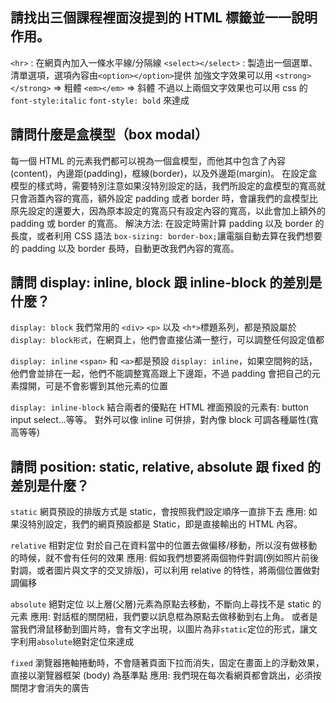## 請找出三個課程裡面沒提到的 HTML 標籤並一一說明作用。

`<hr>` : 在網頁內加入一條水平線/分隔線
`<select></select>` : 製造出一個選單、清單選項，選項內容由`<option></option>`提供
加強文字效果可以用
`<strong></strong>` => 粗體
`<em></em>` => 斜體
不過以上兩個文字效果也可以用 css 的 `font-style:italic` `font-style: bold` 來達成

## 請問什麼是盒模型（box modal）

每一個 HTML 的元素我們都可以視為一個盒模型，而他其中包含了內容(content)，內邊距(padding)，框線(border)，以及外邊距(margin)。
在設定盒模型的樣式時，需要特別注意如果沒特別設定的話，我們所設定的盒模型的寬高就只會涵蓋內容的寬高，額外設定 padding 或者 border 時，會讓我們的盒模型比原先設定的還要大，因為原本設定的寬高只有設定內容的寬高，以此會加上額外的 padding 或 border 的寬高。
解決方法: 在設定時需計算 padding 以及 border 的長度，或者利用 CSS 語法 `box-sizing: border-box;`讓電腦自動去算在我們想要的 padding 以及 border 長時，自動更改我們內容的寬高。

## 請問 display: inline, block 跟 inline-block 的差別是什麼？

`display: block`
我們常用的 `<div>` `<p>` 以及 `<h*>`標題系列，都是預設屬於 `display: block形式`，在網頁上，他們會直接佔滿一整行，可以調整任何設定值都

`display: inline`
`<span>` 和 `<a>`都是預設 `display: inline`，如果空間夠的話，他們會並排在一起，他們不能調整寬高跟上下邊距，不過 padding 會把自己的元素撐開，可是不會影響到其他元素的位置

`display: inline-block`
結合兩者的優點在 HTML 裡面預設的元素有: button input select…等等。 對外可以像 inline 可併排，對內像 block 可調各種屬性(寬高等等)

## 請問 position: static, relative, absolute 跟 fixed 的差別是什麼？

`static`
網頁預設的排版方式是 static，會按照我們設定順序一直排下去
應用: 如果沒特別設定，我們的網頁預設都是 Static，即是直接輸出的 HTML 內容。

`relative` 相對定位
對於自己在資料當中的位置去做偏移/移動，所以沒有做移動的時候，就不會有任何的效果
應用: 假如我們想要將兩個物件對調(例如照片前後對調，或者圖片與文字的交叉排版)，可以利用 relative 的特性，將兩個位置做對調偏移

`absolute` 絕對定位
以上層(父層)元素為原點去移動，不斷向上尋找不是 static 的元素
應用: 對話框的關閉紐，我們要以訊息框為原點去做移動到右上角。
或者是當我們滑鼠移動到圖片時，會有文字出現，以圖片為非`static`定位的形式，讓文字利用`absolute`絕對定位來達成

`fixed`
瀏覽器捲軸捲動時，不會隨著頁面下拉而消失，固定在畫面上的浮動效果，直接以瀏覽器框架 (body) 為基準點
應用: 我們現在每次看網頁都會跳出，必須按關閉才會消失的廣告
